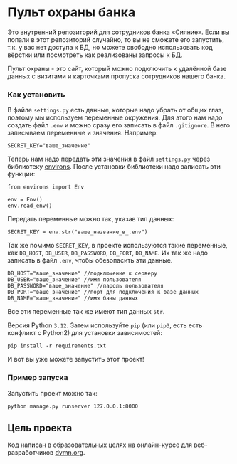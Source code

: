 # Пульт охраны банка

Это внутренний репозиторий для сотрудников банка «Сияние». Если вы попали в этот репозиторий случайно, то вы не сможете его запустить, т.к. у вас нет доступа к БД, но можете свободно использовать код вёрстки или посмотреть как реализованы запросы к БД.

Пульт охраны - это сайт, который можно подключить к удалённой базе данных с визитами и карточками пропуска сотрудников нашего банка.

### Как установить

В файле `settings.py` есть данные, которые надо убрать от общих глаз, поэтому мы используем переменные окружения. Для этого нам надо создать файл `.env` и можно сразу его записать в файл `.gitignore`. В него записываем переменные и значения. Например:

```
SECRET_KEY="ваше_значение"
```

Теперь нам надо передать эти значения в файл `settings.py` через библиотеку [environs](https://pypi.org/project/environs/). После установки библиотеки надо записать эти функции:

```
from environs import Env

env = Env()
env.read_env()
```

Передать переменные можно так, указав тип данных:

```
SECRET_KEY = env.str("ваше_название_в_.env")
```
Так же помимо `SECRET_KEY`, в проекте используются такие переменные, как `DB_HOST`, `DB_USER`, `DB_PASSWORD`, `DB_PORT`, `DB_NAME`. Их так же надо записать в файл `.env`, чтобы обезопасить эти данные.

```
DB_HOST="ваше_значение" //подключение к серверу
DB_USER="ваше_значение" //имя пользователя
DB_PASSWORD="ваше_значение" //пароль пользователя
DB_PORT="ваше_значение" //порт для подключения к базе данных
DB_NAME="ваше_значение" //имя базы данных
```

Все эти переменные так же имеют тип данных `str`.

Версия Python `3.12`. Затем используйте `pip` (или `pip3`, есть есть конфликт с Python2) для установки зависимостей:
```
pip install -r requirements.txt
```

И вот вы уже можете запустить этот проект!

### Пример запуска
Запустить проект можно так:

```
python manage.py runserver 127.0.0.1:8000
```

## Цель проекта
Код написан в образовательных целях на онлайн-курсе для веб-разработчиков [dvmn.org](https://dvmn.org/).
